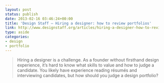 ```yaml
---
layout: post
status: publish
date: 2013-02-16 03:46:24+00:00
title: 'Design Staff — Hiring a designer: how to review portfolios'
link: http://www.designstaff.org/articles/hiring-a-designer-how-to-review-portfolios-2012-02-29.html
type: aside
categories:
- design
- portfolio
---
```


> 
  
> 
> Hiring a designer is a challenge. As a founder without firsthand design experience, it’s hard to know what skills to value and how to judge a candidate. You likely have experience reading résumés and interviewing candidates, but how should you judge a design portfolio?
> 
> 

